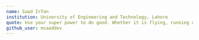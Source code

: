 ```yaml
---
name: Saad Irfan
institution: University of Engineering and Technology, Lahore
quote: Use your super power to do good. Whether it is flying, running or even coding. 😉
github_user: msaaddev
---
```

